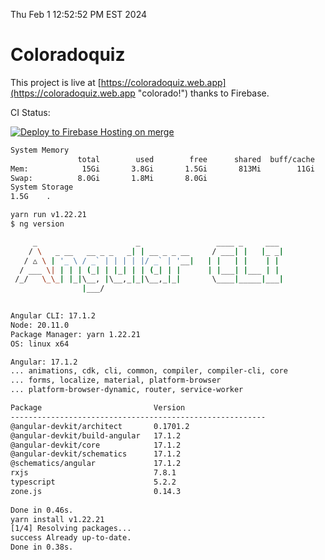 Thu Feb  1 12:52:52 PM EST 2024

# Coloradoquiz


This project is live at [https://coloradoquiz.web.app](https://coloradoquiz.web.app "colorado!") thanks to Firebase.

CI Status: 

[![Deploy to Firebase Hosting on merge](https://github.com/teamkushal/coloradoquiz/actions/workflows/firebase-hosting-merge.yml/badge.svg)](https://github.com/teamkushal/coloradoquiz/actions/workflows/firebase-hosting-merge.yml)

```bash
System Memory
               total        used        free      shared  buff/cache   available
Mem:            15Gi       3.8Gi       1.5Gi       813Mi        11Gi        11Gi
Swap:          8.0Gi       1.8Mi       8.0Gi
System Storage
1.5G	.
```
```bash
yarn run v1.22.21
$ ng version

     _                      _                 ____ _     ___
    / \   _ __   __ _ _   _| | __ _ _ __     / ___| |   |_ _|
   / △ \ | '_ \ / _` | | | | |/ _` | '__|   | |   | |    | |
  / ___ \| | | | (_| | |_| | | (_| | |      | |___| |___ | |
 /_/   \_\_| |_|\__, |\__,_|_|\__,_|_|       \____|_____|___|
                |___/
    

Angular CLI: 17.1.2
Node: 20.11.0
Package Manager: yarn 1.22.21
OS: linux x64

Angular: 17.1.2
... animations, cdk, cli, common, compiler, compiler-cli, core
... forms, localize, material, platform-browser
... platform-browser-dynamic, router, service-worker

Package                         Version
---------------------------------------------------------
@angular-devkit/architect       0.1701.2
@angular-devkit/build-angular   17.1.2
@angular-devkit/core            17.1.2
@angular-devkit/schematics      17.1.2
@schematics/angular             17.1.2
rxjs                            7.8.1
typescript                      5.2.2
zone.js                         0.14.3
    
Done in 0.46s.
yarn install v1.22.21
[1/4] Resolving packages...
success Already up-to-date.
Done in 0.38s.
```
